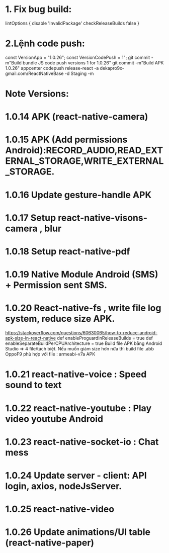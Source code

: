 # 1. Fix bug build:

lintOptions {
disable 'InvalidPackage'
checkReleaseBuilds false
}

# 2.Lệnh code push:

const VersionApp = "1.0.26";
const VersionCodePush = 1";
git commit -m"Build bundle JS code push versions 1 for 1.0.26"
git commit -m"Build APK 1.0.26"
appcenter codepush release-react -a dekapro9x-gmail.com/ReactNativeBase -d Staging -m

# Note Versions:

# 1.0.14 APK (react-native-camera)

# 1.0.15 APK (Add permissions Android):RECORD_AUDIO,READ_EXTERNAL_STORAGE,WRITE_EXTERNAL_STORAGE.

# 1.0.16 Update gesture-handle APK

# 1.0.17 Setup react-native-visons-camera , blur

# 1.0.18 Setup react-native-pdf

# 1.0.19 Native Module Android (SMS) + Permission sent SMS.

# 1.0.20 React-native-fs , write file log system, reduce size APK.

https://stackoverflow.com/questions/60630065/how-to-reduce-android-apk-size-in-react-native
def enableProguardInReleaseBuilds = true
def enableSeparateBuildPerCPUArchitecture = true
Build file APK bằng Android Studio => 4 file/tách biệt. Nếu muốn giảm size hơn nữa thì build file .abb
OppoF9 phù hợp với file : armeabi-v7a APK

# 1.0.21 react-native-voice : Speed sound to text

# 1.0.22 react-native-youtube : Play video youtube Android

# 1.0.23 react-native-socket-io : Chat mess

# 1.0.24 Update server - client: API login, axios, nodeJsServer.

# 1.0.25 react-native-video

# 1.0.26 Update animations/UI table (react-native-paper)
